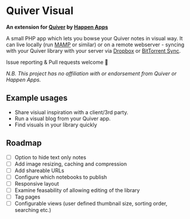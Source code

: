 Quiver Visual
=====

**An extension for [Quiver](https://itunes.apple.com/app/quiver-programmers-notebook/id866773894) by [Happen Apps](http://happenapps.com/)**

A small PHP app which lets you bowse your Quiver notes in visual way. It can live locally (run [MAMP](https://www.mamp.info/) or similar) or on a remote webserver - syncing with your Quiver library with your server via [Dropbox](http://dropbox.com) or [BitTorrent Sync](https://www.getsync.com/).

Issue reporting & Pull requests welcome 🍺

_N.B. This project has no affiliation with or endorsement from Quiver or Happen Apps._

## Example usages

- Share visiual inspiration with a client/3rd party.
- Run a visual blog from your Quiver app.
- Find visuals in your library quickly

## Roadmap

- [ ] Option to hide text only notes
- [ ] Add image resizing, caching and compression
- [ ] Add shareable URLs
- [ ] Configure which notebooks to publish
- [ ] Responsive layout
- [ ] Examine feasability of allowing editing of the library 
- [ ] Tag pages
- [ ] Configurable views (user defined thumbnail size, sorting order, searching etc.)
